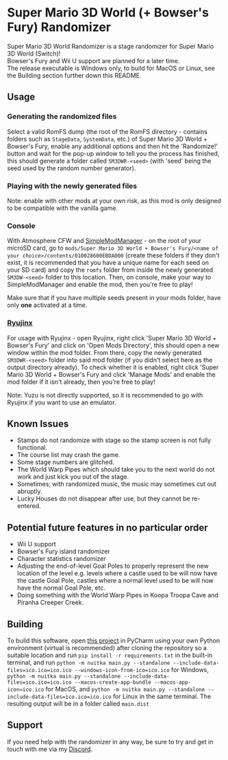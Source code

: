 # Super Mario 3D World (+ Bowser's Fury) Randomizer

Super Mario 3D World Randomizer is a stage randomizer for Super Mario 3D World (Switch)!<br>
Bowser's Fury and Wii U support are planned for a later time.<br>
The release executable is Windows only, to build for MacOS or Linux, see the Building section further down this README.

## Usage

### Generating the randomized files

Select a valid RomFS dump (the root of the RomFS directory - contains folders such as `StageData`, `SystemData`, etc.) of Super Mario 3D World + Bowser's Fury, enable any additional options and then hit the 'Randomize!' button and wait for the pop-up window to tell you the process has finished, this should generate a folder called `SM3DWR-<seed>` (with 'seed' being the seed used by the random number generator).

### Playing with the newly generated files

Note: enable with other mods at your own risk, as this mod is only designed to be compatible with the vanilla game.

### Console

With Atmosphere CFW and [SimpleModManager](https://github.com/nadrino/SimpleModManager) - on the root of your microSD card, go to `mods/Super Mario 3D World + Bowser's Fury/<name of your choice>/contents/010028600EBDA000` (create these folders if they don't exist, it is recommended that you have a unique name for each seed on your SD card) and copy the `romfs` folder from inside the newly generated `SM3DW-<seed>` folder to this location. Then, on console, make your way to SimpleModManager and enable the mod, then you're free to play!

Make sure that if you have multiple seeds present in your mods folder, have only **one** activated at a time.

### [Ryujinx](https://ryujinx.org)

For usage with Ryujinx - open Ryujinx, right click 'Super Mario 3D World + Bowser's Fury' and click on 'Open Mods Directory', this should open a new window within the mod folder. From there, copy the newly generated `SM3DWR-<seed>` folder into said mod folder (if you didn't select here as the output directory already). To check whether it is enabled, right click 'Super Mario 3D World + Bowser's Fury and click 'Manage Mods' and enable the mod folder if it isn't already, then you're free to play!

Note: Yuzu is not directly supported, so it is recommended to go with Ryujinx if you want to use an emulator.

## Known Issues

* Stamps do not randomize with stage so the stamp screen is not fully functional.
* The course list may crash the game.
* Some stage numbers are glitched.
* The World Warp Pipes which should take you to the next world do not work and just kick you out of the stage.
* Sometimes, with randomized music, the music may sometimes cut out abruptly.
* Lucky Houses do not disappear after use, but they cannot be re-entered.

## Potential future features in no particular order

* Wii U support
* Bowser's Fury island randomizer
* Character statistics randomizer
* Adjusting the end-of-level Goal Poles to properly represent the new location of the level e.g. levels where a castle used to be will now have the castle Goal Pole, castles where a normal level used to be will now have the normal Goal Pole, etc.
* Doing something with the World Warp Pipes in Koopa Troopa Cave and Piranha Creeper Creek.

## Building

To build this software, open [this project](https://github.com/Skipper93653/SM3DW-BF-Randomizer) in PyCharm using your own Python environment (virtual is recommended) after cloning the repository so a suitable location and run `pip install -r requirements.txt` in the built-in terminal, and run `python -m nuitka main.py --standalone --include-data-files=ico.ico=ico.ico --windows-icon-from-ico=ico.ico` for Windows, `python -m nuitka main.py --standalone --include-data-files=ico.ico=ico.ico --macos-create-app-bundle --macos-app-icon=ico.ico` for MacOS, and `python -m nuitka main.py --standalone --include-data-files=ico.ico=ico.ico` for Linux in the same terminal. The resulting output will be in a folder called `main.dist`

## Support

If you need help with the randomizer in any way, be sure to try and get in touch with me via my [Discord](https://discord.gg/NCKtWuJUcC).